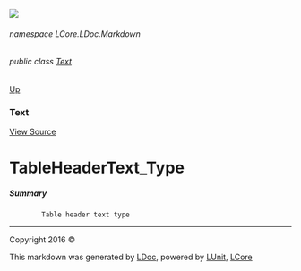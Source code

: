 ![](Content/LDoc-banner-small.png "")

###### namespace LCore.LDoc.Markdown

###### public class [Text](docs/Text.md)
[Up](docs/Text.md)

### Text
[View Source](Markdown/Text/Text.cs)

# TableHeaderText_Type

##### Summary

            Table header text type
            



---

Copyright 2016 &copy; [](../README.md) [](../TableOfContents.md)

This markdown was generated by [LDoc](https://github.com/CodeSingularity/LDoc), powered by [LUnit](https://github.com/CodeSingularity/LUnit), [LCore](https://github.com/CodeSingularity/LCore)
